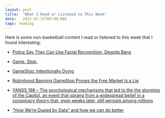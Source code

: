 ```yaml
---
layout: post
title:  "What I Read or Listened to This Week"
date:   2021-01-31T09:09:00Z
tags: reading
---
```

Here is some non-basketball content I read or listened to this week that I found interesting:


* [Police Say They Can Use Facial Recognition, Despite Bans](https://themarkup.org/news/2021/01/28/police-say-they-can-use-facial-recognition-despite-bans)

* [Game. Stop.](https://themargins.substack.com/p/game-stop)

* [GameStop: Intentionally Dying](https://americancompass.org/the-commons/gamestop-intentionally-dying/)

* [Robinhood Banning GameStop Proves the Free Market Is a Lie](https://nymag.com/intelligencer/amp/2021/01/robinhood-ban-gamestop-share-price-explained.html)

* [YANSS 198 – The psychological mechanisms that led to the the storming of the Capitol, an event that sprang from a widespread belief in a conspiracy theory that, even weeks later, still persists among millions ](https://youarenotsosmart.com/2021/01/29/yanss-198-the-psychological-mechanisms-that-led-to-the-the-storming-of-the-capitol-an-event-that-sprang-from-a-widespread-belief-in-a-conspiracy-theory-that-even-weeks-later-still-persists-among-2/)

* [“How We’re Duped by Data” and how we can do better](https://statmodeling.stat.columbia.edu/2021/01/30/how-were-duped-by-data-and-how-we-can-do-better/)
